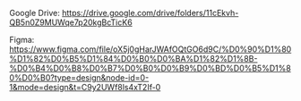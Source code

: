 Google Drive:
https://drive.google.com/drive/folders/11cEkvh-QB5n0Z9MUWqe7p20kgBcTicK6

Figma:
https://www.figma.com/file/oX5j0gHarJWAfOQtGO6d9C/%D0%90%D1%80%D1%82%D0%B5%D1%84%D0%B0%D0%BA%D1%82%D1%8B-%D0%B4%D0%B8%D0%B7%D0%B0%D0%B9%D0%BD%D0%B5%D1%80%D0%B0?type=design&node-id=0-1&mode=design&t=C9y2UWf8ls4xT2If-0